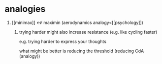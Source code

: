 # analogies
1. [[minimax]] ↮ maximin (aerodynamics analogy<[[psychology]])
	1. trying harder might also increase resistance (e.g. like cycling faster)

		e.g. trying harder to express your thoughts

		what might be better is reducing the threshold (reducing CdA (analogy))